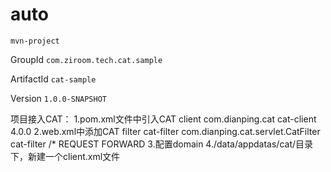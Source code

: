 # auto

`mvn-project`

GroupId `com.ziroom.tech.cat.sample`

ArtifactId  `cat-sample`

Version `1.0.0-SNAPSHOT`

项目接入CAT：
1.pom.xml文件中引入CAT client
	<dependency>
		<groupId>com.dianping.cat</groupId>
		<artifactId>cat-client</artifactId>
		<version>4.0.0</version>
	</dependency>
2.web.xml中添加CAT filter
    <filter>
        <filter-name>cat-filter</filter-name>
        <filter-class>com.dianping.cat.servlet.CatFilter</filter-class>
    </filter>
    <filter-mapping>
        <filter-name>cat-filter</filter-name>
        <url-pattern>/*</url-pattern>
        <dispatcher>REQUEST</dispatcher>
        <dispatcher>FORWARD</dispatcher>
    </filter-mapping>
3.配置domain
	<config mode="client">
         <domain id="example-web"/>
     </config>
4./data/appdatas/cat/目录下，新建一个client.xml文件
      <config mode="client">
          <servers>
             <server ip="192.168.213.115" port="2280" />
         </servers>
      </config>
 

 